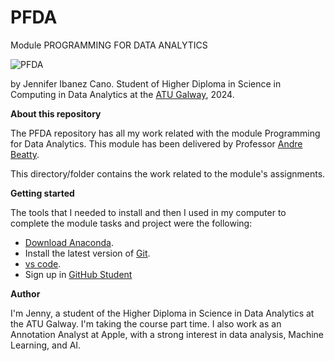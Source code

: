 # PFDA
Module PROGRAMMING FOR DATA ANALYTICS

![PFDA](https://media.licdn.com/dms/image/v2/D4D12AQGwFNybXCYmHg/article-cover_image-shrink_720_1280/article-cover_image-shrink_720_1280/0/1695624928405?e=2147483647&v=beta&t=x2x1eyoGUlnsVGms4ejUyjUIYqDSdJtVy46fDfiOVF0)

by Jennifer Ibanez Cano. Student of Higher Diploma in Science in Computing in Data Analytics at the [ATU Galway](https://www.atu.ie), 2024.

**About this repository**

The PFDA repository has all my work related with the module Programming for Data Analytics. This module has been delivered by Professor [Andre Beatty](https://github.com/andrewbeattycourseware). 

This directory/folder contains the work related to the module's assignments.

**Getting started**

The tools that I needed to install and then I used in my computer to complete the module tasks and project were the following: 

* [Download Anaconda](https://www.anaconda.com/download/success). 
* Install the latest version of [Git](https://git-scm.com/downloads).
* [vs code](https://code.visualstudio.com).
* Sign up in [GitHub Student](https://education.github.com/pack)  

**Author**

I'm Jenny, a student of the Higher Diploma in Science in Data Analytics at the ATU Galway. I'm taking the course part time. I also work as an Annotation Analyst at Apple, with a strong interest in data analysis, Machine Learning, and AI.